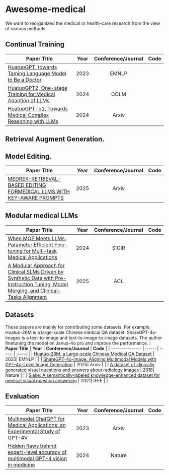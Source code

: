 # Awesome-medical

We want to reorganized the medical or health-care research from the view of various methods. 


## Continual Training

| **Paper Title** | **Year** | **Conference/Journal** | **Code** |
| --------------- | :----: | :----: | :----: |
| [HuatuoGPT, towards Taming Language Model to Be a Doctor](https://arxiv.org/abs/2305.15075) | 2023 |  EMNLP | |
| [HuatuoGPT2, One-stage Training for Medical Adaption of LLMs](https://arxiv.org/abs/2305.15075) | 2024 |  COLM | |
| [HuatuoGPT-o1, Towards Medical Complex Reasoning with LLMs](https://arxiv.org/abs/2412.18925) | 2024 |  Arxiv | |


## Retrieval Augment Generation. 

## Model Editing. 

| **Paper Title** | **Year** | **Conference/Journal** | **Code** |
| --------------- | :----: | :----: | :----: |
| [MEDREK: RETRIEVAL-BASED EDITING FORMEDICAL LLMS WITH KEY-AWARE PROMPTS](https://arxiv.org/pdf/2510.13500) | 2025 |  Arxiv | |

## Modular medical LLMs

| **Paper Title** | **Year** | **Conference/Journal** | **Code** |
| --------------- | :----: | :----: | :----: |
| [When MOE Meets LLMs: Parameter Efficient Fine-tuning for Multi-task Medical Applications](https://arxiv.org/abs/2310.18339) | 2024 |  SIGIR | |
| [A Modular Approach for Clinical SLMs Driven by Synthetic Data with Pre-Instruction Tuning, Model Merging, and Clinical-Tasks Alignment](https://arxiv.org/pdf/2505.10717) | 2025 |  ACL | |



## Datasets

These papers are mainly for contributing some datasets. For example, Huatuo-26M is a large-scale Chinese medical QA dataset. ShareGPT-4o-Images is a text-to-image and text-to-image-to-image datasets. The author finetuning the model on Janus-4o pro and improve the performance.
| **Paper Title** | **Year** | **Conference/Journal** | **Code** |
| --------------- | :----: | :----: | :----: |
| [Huatuo-26M, a Large-scale Chinese Medical QA Dataset](https://arxiv.org/abs/2305.01526) | 2025|  EMNLP | |
| [ShareGPT-4o-Image: Aligning Multimodal Models with GPT-4o-Level Image Generation](https://arxiv.org/pdf/2506.18095) | 2025|  Arxiv | |
| [A dataset of clinically generated visual questions and answers about radiology images](https://www.nature.com/articles/sdata2018251.pdf) | 2018| Nature | |
| [Slake: A semantically-labeled knowledge-enhanced dataset for medical visual question answering](https://ieeexplore.ieee.org/stamp/stamp.jsp?arnumber=9434010) | 2021| IEEE | |

## Evaluation

| **Paper Title** | **Year** | **Conference/Journal** | **Code** |
| --------------- | :----: | :----: | :----: |
| [Multimodal ChatGPT for Medical Applications: an Experimental Study of GPT-4V](https://arxiv.org/pdf/2310.19061) | 2023|  Arxiv | |
| [Hidden flaws behind expert-level accuracy of multimodal GPT-4 vision in medicine](https://www.nature.com/articles/s41746-024-01185-7.pdf) | 2024| Nature | |






